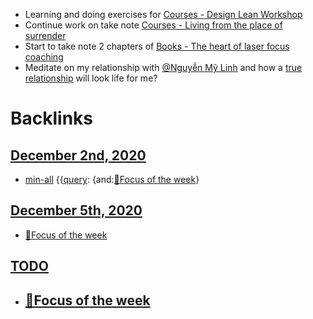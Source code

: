 - Learning and doing exercises for [Courses - Design Lean Workshop](<Courses - Design Lean Workshop.md>)
- Continue work on take note [Courses - Living from the place of surrender](<Courses - Living from the place of surrender.md>)
- Start to take note 2 chapters of [Books - The heart of laser focus coaching](<Books - The heart of laser focus coaching.md>)
- Meditate on my relationship with [@Nguyễn Mỹ Linh](<@Nguyễn Mỹ Linh.md>) and how a [true relationship](<true relationship.md>) will look life for me?

# Backlinks
## [December 2nd, 2020](<December 2nd, 2020.md>)
- [min-all](<min-all.md>) {{[query](<query.md>): {and:[🎯Focus of the week](<🎯Focus of the week.md>)}

## [December 5th, 2020](<December 5th, 2020.md>)
- [🎯Focus of the week](<🎯Focus of the week.md>)

## [TODO](<TODO.md>)
- ## [🎯Focus of the week](<🎯Focus of the week.md>)

